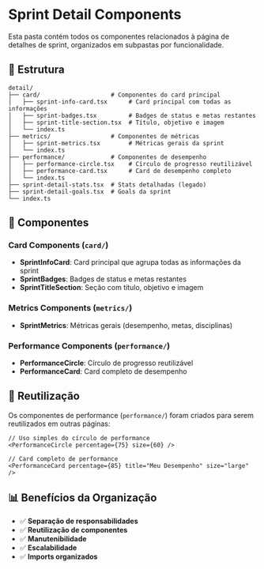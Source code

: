 # Sprint Detail Components

Esta pasta contém todos os componentes relacionados à página de detalhes de sprint, organizados em subpastas por funcionalidade.

## 📁 Estrutura

```
detail/
├── card/                    # Componentes do card principal
│   ├── sprint-info-card.tsx      # Card principal com todas as informações
│   ├── sprint-badges.tsx         # Badges de status e metas restantes
│   ├── sprint-title-section.tsx  # Título, objetivo e imagem
│   └── index.ts
├── metrics/                 # Componentes de métricas
│   ├── sprint-metrics.tsx        # Métricas gerais da sprint
│   └── index.ts
├── performance/             # Componentes de desempenho
│   ├── performance-circle.tsx    # Círculo de progresso reutilizável
│   ├── performance-card.tsx      # Card de desempenho completo
│   └── index.ts
├── sprint-detail-stats.tsx  # Stats detalhadas (legado)
├── sprint-detail-goals.tsx  # Goals da sprint
└── index.ts
```

## 🎯 Componentes

### Card Components (`card/`)
- **SprintInfoCard**: Card principal que agrupa todas as informações da sprint
- **SprintBadges**: Badges de status e metas restantes
- **SprintTitleSection**: Seção com título, objetivo e imagem

### Metrics Components (`metrics/`)
- **SprintMetrics**: Métricas gerais (desempenho, metas, disciplinas)

### Performance Components (`performance/`)
- **PerformanceCircle**: Círculo de progresso reutilizável
- **PerformanceCard**: Card completo de desempenho

## 🔄 Reutilização

Os componentes de performance (`performance/`) foram criados para serem reutilizados em outras páginas:

```tsx
// Uso simples do círculo de performance
<PerformanceCircle percentage={75} size={60} />

// Card completo de performance
<PerformanceCard percentage={85} title="Meu Desempenho" size="large" />
```

## 📊 Benefícios da Organização

- ✅ **Separação de responsabilidades**
- ✅ **Reutilização de componentes**
- ✅ **Manutenibilidade**
- ✅ **Escalabilidade**
- ✅ **Imports organizados**

